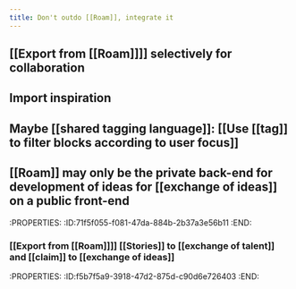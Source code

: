 ```yaml
---
title: Don't outdo [[Roam]], integrate it
---
```


## [[Export from [[Roam]]]] selectively for collaboration

## Import inspiration

## Maybe [[shared tagging language]]: [[Use [[tag]] to filter blocks according to user focus]]

## [[Roam]] may only be the private back-end for development of ideas for [[exchange of ideas]] on a public front-end
:PROPERTIES:
:ID:71f5f055-f081-47da-884b-2b37a3e56b11
:END:
### [[Export from [[Roam]]]]  [[Stories]] to [[exchange of talent]] and [[claim]] to [[exchange of ideas]]
:PROPERTIES:
:ID:f5b7f5a9-3918-47d2-875d-c90d6e726403
:END:
